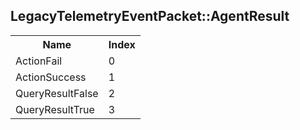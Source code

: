 ## LegacyTelemetryEventPacket::AgentResult

<table><tr><th>Name</th><th>Index</th><tr><td>ActionFail</td><td>0</td></tr><tr><td>ActionSuccess</td><td>1</td></tr><tr><td>QueryResultFalse</td><td>2</td></tr><tr><td>QueryResultTrue</td><td>3</td></tr></table>